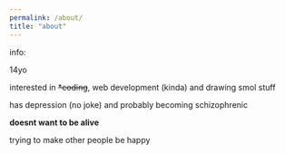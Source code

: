 ```yaml
---
permalink: /about/
title: "about"
---
```

<script src="https://cdn.jsdelivr.net/gh/ncase/nutshell/nutshell.min.js"></script>
<script>
Nutshell.setOptions({
    dontEmbedHeadings: true,
});
</script>

info:

14yo

interested in ~~*coding~~, web development (kinda) and drawing smol stuff

has depression (no joke) and probably becoming schizophrenic

**doesnt want to be alive**

trying to make other people be happy